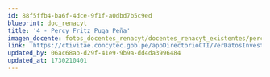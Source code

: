 ```yaml
---
id: 88f5ffb4-ba6f-4dce-9f1f-a0dbd7b5c9ed
blueprint: doc_renacyt
title: '4 - Percy Fritz Puga Peña'
imagen_docente: fotos_docentes_renacyt/docentes_renacyt_existentes/percy_fritz_puga_pena.png
link: 'https://ctivitae.concytec.gob.pe/appDirectorioCTI/VerDatosInvestigador.do?id_investigador=21447'
updated_by: 06ac68ab-d29f-41e9-9b9a-dd4da3996484
updated_at: 1730210401
---
```

